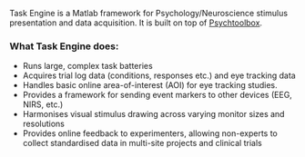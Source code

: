 Task Engine is a Matlab framework for Psychology/Neuroscience stimulus presentation and data acquisition. It is built on top of [Psychtoolbox](https://http://psychtoolbox.org/). 

### What Task Engine does:

- Runs large, complex task batteries
- Acquires trial log data (conditions, responses etc.) and eye tracking data
- Handles basic online area-of-interest (AOI) for eye tracking studies. 
- Provides a framework for sending event markers to other devices (EEG, NIRS, etc.)
- Harmonises visual stimulus drawing across varying monitor sizes and resolutions
- Provides online feedback to experimenters, allowing non-experts to collect standardised data in multi-site projects and clinical trials




